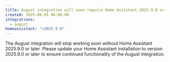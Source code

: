 ```yaml
---
title: August integration will soon require Home Assistant 2025.9.0 or later
created: 2025-09-05 00:00:00
integrations:
  - august
homeassistant: "<2025.9.0"
---
```


The August integration will stop working soon without Home Assistant 2025.9.0 or later. Please update your Home Assistant installation to version 2025.9.0 or later to ensure continued functionality of the August integration.